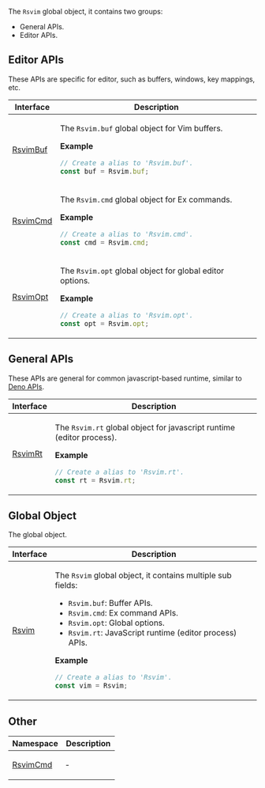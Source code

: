 The `Rsvim` global object, it contains two groups:

- General APIs.
- Editor APIs.

## Editor APIs

These APIs are specific for editor, such as buffers, windows, key mappings, etc.

<table>
<thead>
<tr>
<th>Interface</th>
<th>Description</th>
</tr>
</thead>
<tbody>
<tr>
<td>

[RsvimBuf](interfaces/RsvimBuf.md)

</td>
<td>

The `Rsvim.buf` global object for Vim buffers.

**Example**

```javascript
// Create a alias to 'Rsvim.buf'.
const buf = Rsvim.buf;
```

</td>
</tr>
<tr>
<td>

[RsvimCmd](interfaces/RsvimCmd.md)

</td>
<td>

The `Rsvim.cmd` global object for Ex commands.

**Example**

```javascript
// Create a alias to 'Rsvim.cmd'.
const cmd = Rsvim.cmd;
```

</td>
</tr>
<tr>
<td>

[RsvimOpt](interfaces/RsvimOpt.md)

</td>
<td>

The `Rsvim.opt` global object for global editor options.

**Example**

```javascript
// Create a alias to 'Rsvim.opt'.
const opt = Rsvim.opt;
```

</td>
</tr>
</tbody>
</table>

## General APIs

These APIs are general for common javascript-based runtime, similar to [Deno APIs](https://docs.deno.com/api/deno/).

<table>
<thead>
<tr>
<th>Interface</th>
<th>Description</th>
</tr>
</thead>
<tbody>
<tr>
<td>

[RsvimRt](interfaces/RsvimRt.md)

</td>
<td>

The `Rsvim.rt` global object for javascript runtime (editor process).

**Example**

```javascript
// Create a alias to 'Rsvim.rt'.
const rt = Rsvim.rt;
```

</td>
</tr>
</tbody>
</table>

## Global Object

The global object.

<table>
<thead>
<tr>
<th>Interface</th>
<th>Description</th>
</tr>
</thead>
<tbody>
<tr>
<td>

[Rsvim](interfaces/Rsvim.md)

</td>
<td>

The `Rsvim` global object, it contains multiple sub fields:

- `Rsvim.buf`: Buffer APIs.
- `Rsvim.cmd`: Ex command APIs.
- `Rsvim.opt`: Global options.
- `Rsvim.rt`: JavaScript runtime (editor process) APIs.

**Example**

```javascript
// Create a alias to 'Rsvim'.
const vim = Rsvim;
```

</td>
</tr>
</tbody>
</table>

## Other

<table>
<thead>
<tr>
<th>Namespace</th>
<th>Description</th>
</tr>
</thead>
<tbody>
<tr>
<td>

[RsvimCmd](namespaces/RsvimCmd/README.md)

</td>
<td>

&hyphen;

</td>
</tr>
</tbody>
</table>
